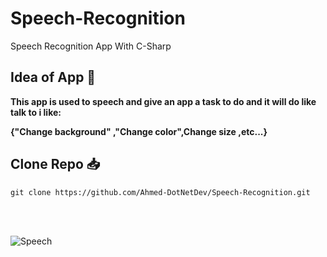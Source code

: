 # Speech-Recognition
Speech Recognition App With C-Sharp

## Idea of App 🤔
<strong><p>This app is used to speech and give an app a task to do and it will do like talk to i like:
  
  {"Change background" ,"Change color",Change size ,etc...}</p></strong>

## Clone Repo 📥
  
    git clone https://github.com/Ahmed-DotNetDev/Speech-Recognition.git


<br><br>

![Speech](https://github.com/Ahmed-DotNetDev/Speech-Recognition/assets/118932313/217b7dc2-2525-4200-b9ab-3bd9aa0b3e22)

